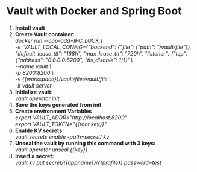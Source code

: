 # Vault with Docker and Spring Boot

1. **Install vault**
2. **Create Vault container:**  
	*docker run --cap-add=IPC_LOCK \  
    -e 'VAULT_LOCAL_CONFIG={"backend": {"file": {"path": "/vault/file"}}, "default_lease_ttl": "168h", "max_lease_ttl": "720h", "listener": {"tcp": {"address": "0.0.0.0:8200", "tls_disable": 1}}}' \  
    --name vault \  
    -p 8200:8200 \  
    -v {{workspace}}/vault/file:/vault/file \  
    -it vault server*  
3. **Initialize vault:**  
	*vault operator init*
4. **Save the keys generated from init**  
5. **Create environment Variables**  
      *export VAULT_ADDR="http://localhost:8200"*  
      *export VAULT_TOKEN="{{root key}}"*
6. **Enable KV secrets:**  
*vault secrets enable -path=secret/ kv*
7. **Unseal the vault by running this command with 3 keys:**  
*vault operator unseal {{key}}*
8. **Insert a secret:**  
*vault kv put secret/{{appname}}/{{profile}} password=test*

